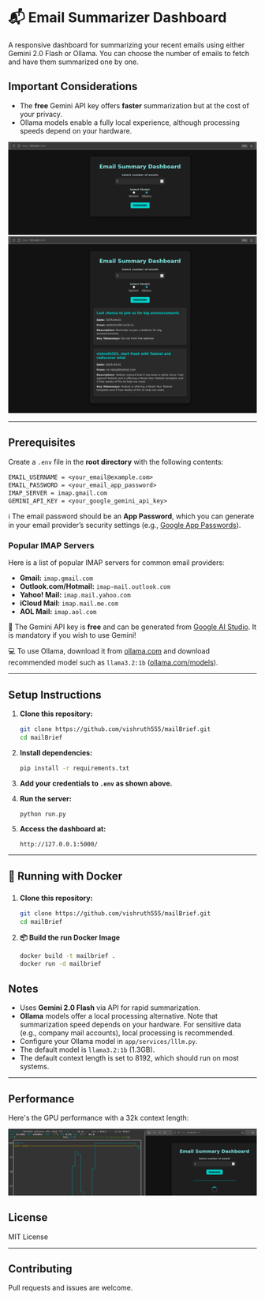 # 📬 Email Summarizer Dashboard

A responsive dashboard for summarizing your recent emails using either Gemini 2.0 Flash or Ollama. You can choose the number of emails to fetch and have them summarized one by one.

## Important Considerations

- The **free** Gemini API key offers **faster** summarization but at the cost of your privacy.
- Ollama models enable a fully local experience, although processing speeds depend on your hardware.

![Screenshot 1](assets/1.png) 
![Screenshot 2](assets/2.png)


---



## Prerequisites

Create a `.env` file in the **root directory** with the following contents:

```env
EMAIL_USERNAME = <your_email@example.com>
EMAIL_PASSWORD = <your_email_app_password>
IMAP_SERVER = imap.gmail.com
GEMINI_API_KEY = <your_google_gemini_api_key>
```

ℹ️ The email password should be an **App Password**, which you can generate in your email provider’s security settings (e.g., [Google App Passwords](https://myaccount.google.com/apppasswords)).

### Popular IMAP Servers

Here is a list of popular IMAP servers for common email providers:

- **Gmail:** `imap.gmail.com` 
- **Outlook.com/Hotmail:** `imap-mail.outlook.com` 
- **Yahoo! Mail:** `imap.mail.yahoo.com` 
- **iCloud Mail:** `imap.mail.me.com` 
- **AOL Mail:** `imap.aol.com` 

🧠 The Gemini API key is **free** and can be generated from [Google AI Studio](https://aistudio.google.com/app/apikey). It is mandatory if you wish to use Gemini!

💻 To use Ollama, download it from [ollama.com](https://ollama.com/download) and download recommended model such as `llama3.2:1b` ([ollama.com/models](https://ollama.com/library/llama3.2:1b)).


---

## Setup Instructions

1. **Clone this repository:**

   ```bash
   git clone https://github.com/vishruth555/mailBrief.git
   cd mailBrief
   ```

2. **Install dependencies:**

   ```bash
   pip install -r requirements.txt
   ```

3. **Add your credentials to `.env` as shown above.**

4. **Run the server:**

   ```bash
   python run.py
   ```

5. **Access the dashboard at:**

   ```
   http://127.0.0.1:5000/
   ```

---

## 🚀 Running with Docker

### 

1. **Clone this repository:**

   ```bash
   git clone https://github.com/vishruth555/mailBrief.git
   cd mailBrief
   ```

2. **📦 Build the run Docker Image**

   ```bash
   docker build -t mailbrief .
   docker run -d mailbrief
   ```



## Notes

- Uses **Gemini 2.0 Flash** via API for rapid summarization.
- **Ollama** models offer a local processing alternative. Note that summarization speed depends on your hardware. For sensitive data (e.g., company mail accounts), local processing is recommended.
- Configure your Ollama model in `app/services/lllm.py`.
- The default model is `llama3.2:1b` (1.3GB).
- The default context length is set to 8192, which should run on most systems.

---

## Performance

Here's the GPU performance with a 32k context length:

![GPU Performance](assets/3.png)

## License

MIT License

---

## Contributing

Pull requests and issues are welcome.